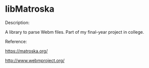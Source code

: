 # libMatroska
Description:
  
  A library to parse Webm files. Part of my final-year project in college.

Reference:
  
  https://matroska.org/
  
  http://www.webmproject.org/
